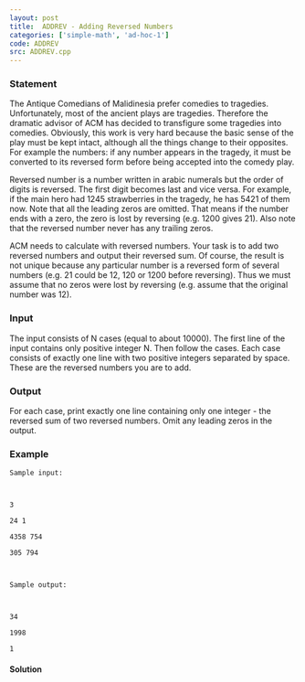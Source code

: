 ```yaml
---
layout: post
title:  ADDREV - Adding Reversed Numbers
categories: ['simple-math', 'ad-hoc-1']
code: ADDREV
src: ADDREV.cpp
---
```


### **Statement**

The Antique Comedians of Malidinesia prefer comedies to tragedies.
Unfortunately, most of the ancient plays are tragedies. Therefore the dramatic
advisor of ACM has decided to transfigure some tragedies into comedies.
Obviously, this work is very hard because the basic sense of the play must be
kept intact, although all the things change to their opposites. For example
the numbers: if any number appears in the tragedy, it must be converted to its
reversed form before being accepted into the comedy play.

Reversed number is a number written in arabic numerals but the order of digits
is reversed. The first digit becomes last and vice versa. For example, if the
main hero had 1245 strawberries in the tragedy, he has 5421 of them now. Note
that all the leading zeros are omitted. That means if the number ends with a
zero, the zero is lost by reversing (e.g. 1200 gives 21). Also note that the
reversed number never has any trailing zeros.

ACM needs to calculate with reversed numbers. Your task is to add two reversed
numbers and output their reversed sum. Of course, the result is not unique
because any particular number is a reversed form of several numbers (e.g. 21
could be 12, 120 or 1200 before reversing). Thus we must assume that no zeros
were lost by reversing (e.g. assume that the original number was 12).

### Input

The input consists of N cases (equal to about 10000). The first line of the
input contains only positive integer N. Then follow the cases. Each case
consists of exactly one line with two positive integers separated by space.
These are the reversed numbers you are to add.

### Output

For each case, print exactly one line containing only one integer - the
reversed sum of two reversed numbers. Omit any leading zeros in the output.

### Example

    
    
    Sample input: 
    
    3
    24 1
    4358 754
    305 794
    
    Sample output:
    
    34
    1998
    1
    



#### **Solution**



